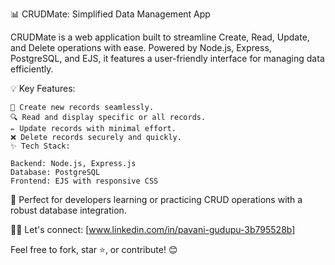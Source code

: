 
📊 CRUDMate: Simplified Data Management App

CRUDMate is a web application built to streamline Create, Read, Update, and Delete operations with ease. Powered by Node.js, Express, PostgreSQL, and EJS, it features a user-friendly interface for managing data efficiently.

💡 Key Features:

    📝 Create new records seamlessly.
    🔍 Read and display specific or all records.
    ✏️ Update records with minimal effort.
    ❌ Delete records securely and quickly.
    ✨ Tech Stack:

    Backend: Node.js, Express.js
    Database: PostgreSQL
    Frontend: EJS with responsive CSS
  
🚀 Perfect for developers learning or practicing CRUD operations with a robust database integration.

🔗🌟 Let's connect: [www.linkedin.com/in/pavani-gudupu-3b795528b]

Feel free to fork, star ⭐, or contribute! 😊






